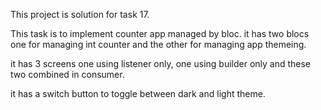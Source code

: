 This project is solution for task 17.

This task is to implement counter app managed by bloc.
it has two blocs one for managing int counter and the other for managing app themeing.

it has 3 screens one using listener only, one using builder only and these two combined in consumer.

it has a switch button to toggle between dark and light theme.
